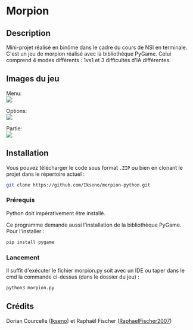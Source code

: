 # Morpion 

## Description

Mini-projet réalisé en binôme dans le cadre du cours de NSI en terminale. <br />
C'est un jeu de morpion réalisé avec la bibliothèque PyGame. Celui comprend 4 modes différents : 1vs1 et 3 difficultés d'IA différentes.

## Images du jeu

Menu: <br />
![](http://i.imgur.com/a9RLkgB.png?1)

Options: <br />
![](http://i.imgur.com/JNnLceL.png?1)

Partie: <br />
![](http://i.imgur.com/PXutkNS.png?1)

## Installation

Vous pouvez télécharger le code sous format `.ZIP` ou bien en clonant le projet dans le répertoire actuel :

```sh
git clone https://github.com/Ikseno/morpion-python.git
```
### Prérequis

Python doit impérativement être installé.

Ce programme demande aussi l'installation de la bibliothèque PyGame. Pour l'installer :

```sh
pip install pygame
```

### Lancement

Il suffit d'exécuter le fichier morpion.py soit avec un IDE ou taper dans le cmd la commande ci-dessus (dans le dossier du jeu) :

```sh
python3 morpion.py
```

## Crédits

Dorian Courcelle ([Ikseno](https://github.com/Ikseno)) et Raphaël Fischer ([RaphaelFischer2007](https://github.com/RaphaelFischer2007))


 
